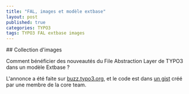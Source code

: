 ```yaml
---
title: "FAL, images et modèle extbase"
layout: post
published: true
categories: TYPO3
tags: TYPO3 FAL extbase images
---
```


## Collection d'images

Comment bénéficier des nouveautés du File Abstraction Layer de TYPO3 dans un modèle Extbase ?

L'annonce a été faite sur [buzz.typo3.org](http://buzz.typo3.org/teams/extbase/article/fal-and-extbase-the-easy-part/), et le code est dans [un gist](https://gist.github.com/maddy2101/5668835) créé par une membre de la core team.